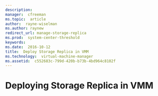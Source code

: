 ```yaml
---
description:  
manager:  cfreeman
ms.topic:  article
author:  rayne-wiselman
ms.author: raynew
redirect_url: manage-storage-replica
ms.prod:  system-center-threshold
keywords:  
ms.date:  2016-10-12
title:  Deploy Storage Replica in VMM
ms.technology:  virtual-machine-manager
ms.assetid:  c552683c-799d-420b-b73b-4bd964c8102f
---
```


# Deploying Storage Replica in VMM

